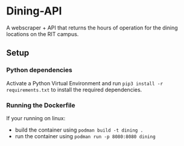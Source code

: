 # Dining-API

A webscraper + API that returns the hours of operation for the dining locations
on the RIT campus.

## Setup
### Python dependencies
Activate a Python Virtual Environment and run `pip3 install -r
requirements.txt` to install the required dependencies.

### Running the Dockerfile
If your running on linux:
- build the container using `podman build -t dining .`
- run the container using `podman run -p 8080:8080 dining` 
